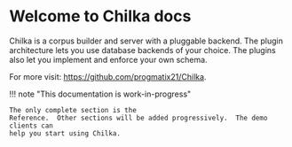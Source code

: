 # Welcome to Chilka docs

Chilka is a corpus builder and server with a pluggable backend.  The plugin
architecture lets you use database backends of your choice.  The plugins also
let you implement and enforce your own schema.

For more visit: <https://github.com/progmatix21/Chilka>.

!!! note "This documentation is work-in-progress"

	The only complete section is the
	Reference.  Other sections will be added progressively.  The demo clients can
	help you start using Chilka.
